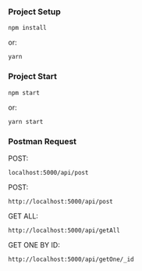 ### Project Setup
```
npm install
```
or:
```
yarn
```
### Project Start
```
npm start
```
or:
```
yarn start
```
### Postman Request
POST:
```
localhost:5000/api/post
```
POST:
```
http://localhost:5000/api/post
```
GET ALL:
```
http://localhost:5000/api/getAll
```
GET ONE BY ID:
```
http://localhost:5000/api/getOne/_id
```
